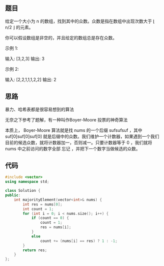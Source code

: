 ## 题目

给定一个大小为 n 的数组，找到其中的众数。众数是指在数组中出现次数大于 ⌊ n/2 ⌋ 的元素。

你可以假设数组是非空的，并且给定的数组总是存在众数。

示例 1:

输入: [3,2,3]
输出: 3

示例 2:

输入: [2,2,1,1,1,2,2]
输出: 2

## 思路

暴力、哈希表都是很容易想到的算法

无奈之下参考了题解，有一种叫作Boyer-Moore 投票的神奇算法

本质上， Boyer-Moore 算法就是找 nums 的一个后缀 sufsufsuf ，其中 suf[0]suf[0]suf[0] 就是后缀中的众数。我们维护一个计数器，如果遇到一个我们目前的候选众数，就将计数器加一，否则减一。只要计数器等于 0 ，我们就将 nums 中之前访问的数字全部 忘记 ，并把下一个数字当做候选的众数。

## 代码

```cpp
#include <vector>
using namespace std;

class Solution {
public:
    int majorityElement(vector<int>& nums) {
        int res = nums[0];
        int count = 1;
        for (int i = 0; i < nums.size(); i++) {
            if (count == 0) {
                count = 1;
                res = nums[i];
            }
            else
                count += (nums[i] == res) ? 1 : -1;
        }
        return res;
    }
};
```